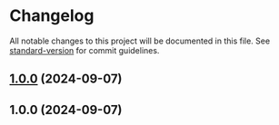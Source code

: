 # Changelog

All notable changes to this project will be documented in this file. See [standard-version](https://github.com/conventional-changelog/standard-version) for commit guidelines.

## [1.0.0](https://personal/inerjanuer/argocd/compare/v0.0.0...v1.0.0) (2024-09-07)

## 1.0.0 (2024-09-07)
